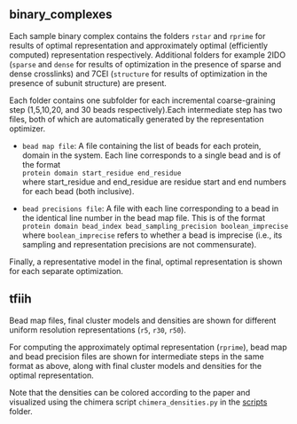 ## binary_complexes
Each sample binary complex contains the folders `rstar` and `rprime` for results of optimal representation and approximately 
optimal (efficiently computed) representation respectively. Additional folders for example 2IDO (`sparse` and `dense` for results of optimization in the 
presence of sparse and dense crosslinks) and 7CEI (`structure` for results of optimization in the 
presence of subunit structure) are present.

Each folder contains one subfolder for each incremental coarse-graining step (1,5,10,20, and 30 beads respectively).Each intermediate step has 
two files, both of which are automatically generated by the representation optimizer.

- `bead map file`: A file containing the list of beads for each protein, domain in the system. Each line corresponds to a single bead and is of the format \
`protein domain start_residue end_residue` \
where start_residue and end_residue are residue start and end numbers for each bead (both inclusive). 

- `bead precisions file`: A file with each line corresponding to a bead in the identical line number in the bead map file. This is of the format\
`protein domain bead_index bead_sampling_precision boolean_imprecise`\
where `boolean_imprecise` refers to whether a bead is imprecise (i.e., its sampling and representation precisions are not commensurate).

Finally, a representative model in the final, optimal representation is shown for each separate optimization. 

## tfiih
Bead map files, final cluster models and densities are shown for different uniform resolution representations (`r5`, `r30`, `r50`). 

For computing the approximately optimal representation (`rprime`), bead map and bead precision files are shown for intermediate steps in the same format as above, along with final cluster models and densities for the optimal representation. 

Note that the densities can be colored according to the paper and visualized using the chimera script `chimera_densities.py` in the [scripts](../scripts/tfiih/) folder. 

